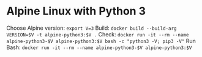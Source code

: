 # Alpine Linux with Python 3

Choose Alpine version: `export V=3`
Build: `docker build --build-arg VERSION=$V -t alpine-python3:$V .`
Check: `docker run -it --rm --name alpine-python3-$V alpine-python3:$V bash -c "python3 -V; pip3 -V"`
Run Bash: `docker run -it --rm --name alpine-python3-$V alpine-python3:$V`

